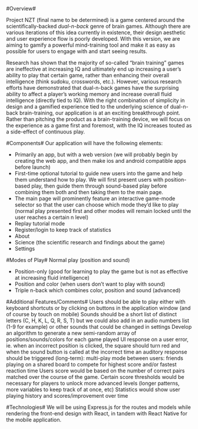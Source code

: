 #Overview#

Project NZT (final name to be determined) is a game centered around the scientifically-backed *dual-n-back* genre of brain games. Although there are various iterations of this idea currently in existence, their design aesthetic and user experience flow is poorly developed. With this version, we are aiming to gamify a powerful mind-training tool and make it as easy as possible for users to engage with and start seeing results.

Research has shown that the majority of so-called “brain training” games are ineffective at increasing IQ and ultimately end up increasing a user’s ability to play that certain game, rather than enhancing their overall intelligence (think sudoku, crosswords, etc.). However, various research efforts have demonstrated that dual-n-back games have the surprising ability to affect a player’s working memory and increase overall fluid intelligence (directly tied to IQ). With the right combination of simplicity in design and a gamified experience tied to the underlying science of dual-n-back brain-training, our application is at an exciting breakthrough point. Rather than pitching the product as a brain-training device, we will focus on the experience as a game first and foremost, with the IQ increases touted as a side-effect of continuous play.

#Components#
Our application will have the following elements:
* Primarily an app, but with a web version (we will probably begin by creating the web app, and then make ios and android compatible apps before launch)
* First-time optional tutorial to guide new users into the game and help them understand how to play. We will first present users with position-based play, then guide them through sound-based play before combining them both and then taking them to the main page.
* The main page will prominently feature an interactive game-mode selector so that the user can choose which mode they’d like to play (normal play presented first and other modes will remain locked until the user reaches a certain n level)
* Replay tutorial mode
* Register/login to keep track of statistics
* About
* Science (the scientific research and findings about the game)
* Settings


#Modes of Play#
Normal play (position and sound)
* Position-only (good for learning to play the game but is not as effective at increasing fluid intelligence)
* Position and color (when users don’t want to play with sound)
* Triple n-back which combines color, position and sound (advanced)

#Additional Features/Comments#
Users should be able to play either with keyboard shortcuts or by clicking on buttons in the application window (and of course by touch on mobile)
Sounds should be a short list of distinct letters (C, H, K, L, Q, R, S, T) but we could also add in an audio numbers list (1-9 for example) or other sounds that could be changed in settings
Develop an algorithm to generate a new semi-random array of positions/sounds/colors for each game played
UI response on a user error, ie. when an incorrect position is clicked, the square should turn red and when the sound button is called at the incorrect time an auditory response should be triggered
(long-term): multi-play mode between users: friends playing on a shared board to compete for highest score and/or fastest reaction time
Users score would be based on the number of correct pairs matched over the course of the game. Certain score thresholds would be necessary for players to unlock more advanced levels (longer patterns, more variables to keep track of at once, etc)
Statistics would show user playing history and scores/improvement over time

#Technologies#
We will be using Express.js for the routes and models while rendering the front-end design with React, in tandem with React Native for the mobile application.
